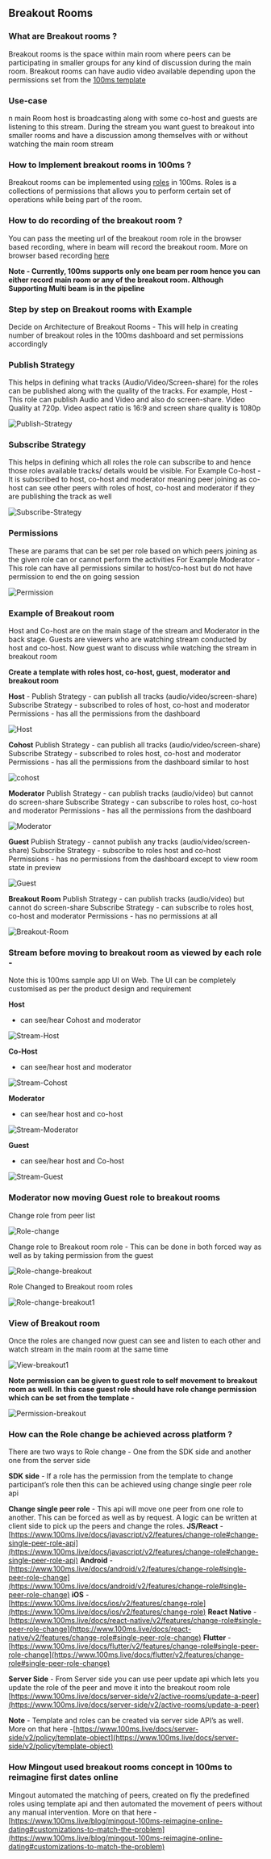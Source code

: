 ## Breakout Rooms

### What are Breakout rooms ? 

Breakout rooms is the space within main room where peers can be participating in smaller groups for any kind of discussion during the main room. 
Breakout rooms can have audio video available depending upon the permissions set from the [100ms template](https://dashboard.100ms.live/templates) 

### Use-case

n main Room host is broadcasting along with some co-host and guests are listening to this stream. 
During the stream you want guest to breakout into smaller rooms and have a discussion among themselves with or without watching the main room stream

### How to Implement breakout rooms in 100ms ? 

Breakout rooms can be implemented using [roles](https://www.100ms.live/docs/javascript/v2/foundation/templates-and-roles) in 100ms. 
Roles is a collections of permissions that allows you to perform certain set of operations while being part of the room.

### How to do recording of the breakout room ?

You can pass the meeting url of the breakout room role in the browser based recording, where in beam will record the breakout room. 
More on browser based recording [here](https://www.100ms.live/docs/server-side/v2/Destinations/rtmp-streaming-and-browser-recording)

**Note - Currently, 100ms supports only one beam per room hence you can either record main room or any of the breakout room. 
Although Supporting Multi beam is in the pipeline** 

### Step by step on Breakout rooms with Example

Decide on Architecture of Breakout Rooms - This will help in creating number of breakout roles in the 100ms dashboard and set permissions accordingly

### Publish Strategy

This helps in defining what tracks (Audio/Video/Screen-share) for the roles can be published along with the quality of the tracks.
For example,
Host - This role can publish Audio and Video and also do screen-share. Video Quality at 720p. Video aspect ratio is 16:9 and screen share quality is 1080p

![Publish-Strategy](/breakoutroom/publish-strategy.png)

### Subscribe Strategy

This helps in defining which all roles the role can subscribe to and hence those roles available tracks/ details would be visible.
For Example 
Co-host - It is subscribed to host, co-host and moderator meaning peer joining as co-host can see other peers with roles of host, co-host and moderator if they are publishing the track as well

![Subscribe-Strategy](/breakoutroom/subscribe-strategy.png)

### Permissions

These are params that can be set per role based on which peers joining as the given role can or cannot perform the activities
For Example
Moderator - This role can have all permissions similar to host/co-host but do not have permission to end the on going session

![Permission](/breakoutroom/permission.png)

### Example of Breakout room

Host and Co-host are on the main stage of the stream and Moderator in the back stage. Guests are viewers who are watching stream conducted by host and co-host. Now guest want to discuss while watching the stream in breakout room

**Create a template with roles host, co-host, guest, moderator and breakout room** 

**Host** - 
Publish Strategy - can publish all tracks (audio/video/screen-share)
Subscribe Strategy - subscribed to roles of host, co-host and moderator
Permissions - has all the permissions from the dashboard

![Host](/breakoutroom/host.png)

**Cohost**
Publish Strategy - can publish all tracks (audio/video/screen-share)
Subscribe Strategy - subscribed to roles host, co-host and moderator
Permissions - has all the permissions from the dashboard similar to host

![cohost](/breakoutroom/cohost.png)

**Moderator**
Publish Strategy - can publish tracks (audio/video) but cannot do screen-share
Subscribe Strategy - can subscribe to roles host, co-host and moderator
Permissions - has all the permissions from the dashboard

![Moderator](/breakoutroom/moderator.png)

**Guest**
Publish Strategy - cannot publish any tracks (audio/video/screen-share)
Subscribe Strategy - subscribe to roles host and co-host
Permissions - has no permissions from the dashboard except to view room state in preview

![Guest](/breakoutroom/guest.png)

**Breakout Room**
Publish Strategy - can publish tracks (audio/video) but cannot do screen-share
Subscribe Strategy - can subscribe to roles host, co-host and moderator
Permissions - has no permissions at all

![Breakout-Room](/breakoutroom/breakout-room.png)

### **Stream before moving to breakout room as viewed by each role -**

Note this is 100ms sample app UI on Web. The UI can be completely customised as per the product design and requirement

**Host**
- can see/hear Cohost and moderator

![Stream-Host](/breakoutroom/stream-host.png)

**Co-Host**
- can see/hear host and moderator

![Stream-Cohost](/breakoutroom/stream-cohost.png)

**Moderator**
- can see/hear host and co-host

![Stream-Moderator](/breakoutroom/stream-moderator.png)

**Guest** 
- can see/hear host and Co-host

![Stream-Guest](/breakoutroom/stream-guest.png)

### **Moderator now moving Guest role to breakout rooms**

Change role from peer list

![Role-change](/breakoutroom/moderator-to-guest.png)

Change role to Breakout room role - This can be done in both forced way as well as by taking permission from the guest 

![Role-change-breakout](/breakoutroom/change-role1.png)

Role Changed to Breakout room roles

![Role-change-breakout1](/breakoutroom/change-role2.png)

### **View of Breakout room**

Once the roles are changed now guest can see and listen to each other and watch stream in the main room at the same time

![View-breakout1](/breakoutroom/view-breakout.png)

**Note permission can be given to guest role to self movement to breakout room as well. In this case guest role should have role change permission which can be set from the template -**

![Permission-breakout](/breakoutroom/role-permission.png)

### **How can the Role change be achieved across platform ?**

There are two ways to Role change - One from the SDK side and another one from the server side 

**SDK side** - If a role has the permission from the template to change participant’s role then this can be achieved using change single peer role api

**Change single peer role** - This api will move one peer from one role to another. This can be forced as well as by request. A logic can be written at client side to pick up the peers and change the roles.
**JS/React** - [https://www.100ms.live/docs/javascript/v2/features/change-role#change-single-peer-role-api](https://www.100ms.live/docs/javascript/v2/features/change-role#change-single-peer-role-api)
**Android** - [https://www.100ms.live/docs/android/v2/features/change-role#single-peer-role-change](https://www.100ms.live/docs/android/v2/features/change-role#single-peer-role-change)
**iOS** - [https://www.100ms.live/docs/ios/v2/features/change-role](https://www.100ms.live/docs/ios/v2/features/change-role)
**React Native** - [https://www.100ms.live/docs/react-native/v2/features/change-role#single-peer-role-change](https://www.100ms.live/docs/react-native/v2/features/change-role#single-peer-role-change)
**Flutter** - [https://www.100ms.live/docs/flutter/v2/features/change-role#single-peer-role-change](https://www.100ms.live/docs/flutter/v2/features/change-role#single-peer-role-change)

**Server Side** - From Server side you can use peer update api which lets you update the role of the peer and move it into the breakout room role
[https://www.100ms.live/docs/server-side/v2/active-rooms/update-a-peer](https://www.100ms.live/docs/server-side/v2/active-rooms/update-a-peer)

**Note** - Template and roles can be created via server side API’s as well. More on that here -[https://www.100ms.live/docs/server-side/v2/policy/template-object](https://www.100ms.live/docs/server-side/v2/policy/template-object)

### ****How Mingout used breakout rooms concept in 100ms to reimagine first dates online****

Mingout automated the matching of peers, created on fly the predefined roles using template api and then automated the movement of peers without any manual intervention.
More on that here - [https://www.100ms.live/blog/mingout-100ms-reimagine-online-dating#customizations-to-match-the-problem](https://www.100ms.live/blog/mingout-100ms-reimagine-online-dating#customizations-to-match-the-problem)